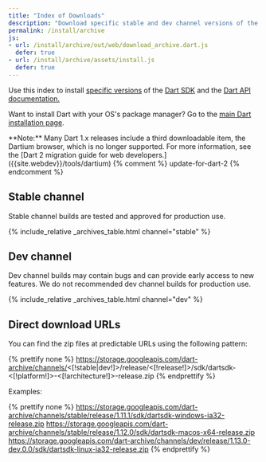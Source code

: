 ```yaml
---
title: "Index of Downloads"
description: "Download specific stable and dev channel versions of the Dart SDK, Dartium, and the Dart API documentation."
permalink: /install/archive
js:
- url: /install/archive/out/web/download_archive.dart.js
  defer: true
- url: /install/archive/assets/install.js
  defer: true
---
```

Use this index to install
[specific versions](/install#about-sdk-release-channels-and-version-strings) of the
[Dart SDK](/tools/sdk)
and the [Dart API documentation.]({{site.dart_api}}/{{site.data.pkg-vers.SDK.channel}})

Want to install Dart with your OS's package manager?
Go to the [main Dart installation page](/install).

<aside class="alert alert-info" markdown="1">
  **Note:** Many Dart 1.x releases include a third downloadable item,
  the Dartium browser, which is no longer supported.
  For more information, see the
  [Dart 2 migration guide for web developers.]({{site.webdev}}/tools/dartium)
{% comment %}
update-for-dart-2
{% endcomment %}
</aside>

## Stable channel

Stable channel builds are tested and approved for production use.

{% include_relative _archives_table.html channel="stable" %}

## Dev channel

Dev channel builds may contain bugs and can provide early access
to new features. We do not recommended dev channel builds for
production use.

{% include_relative _archives_table.html channel="dev" %}

## Direct download URLs

You can find the zip files at predictable URLs using the
following pattern:

{% prettify none %}
https://storage.googleapis.com/dart-archive/channels/<[!stable|dev!]>/release/<[!release!]>/sdk/dartsdk-<[!platform!]>-<[!architecture!]>-release.zip
{% endprettify %}

Examples:

{% prettify none %}
https://storage.googleapis.com/dart-archive/channels/stable/release/1.11.1/sdk/dartsdk-windows-ia32-release.zip
https://storage.googleapis.com/dart-archive/channels/stable/release/1.12.0/sdk/dartsdk-macos-x64-release.zip
https://storage.googleapis.com/dart-archive/channels/dev/release/1.13.0-dev.0.0/sdk/dartsdk-linux-ia32-release.zip
{% endprettify %}
